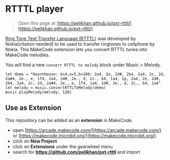# RTTTL player

> Open this page at [https://pelikhan.github.io/pxt-rtttl/](https://pelikhan.github.io/pxt-rtttl/)

[Ring Tone Text Transfer Language (RTTTL)](https://en.wikipedia.org/wiki/Ring_Tone_Transfer_Language) 
was developed by Nokia[citation needed] to be used to transfer ringtones to cellphone 
by Nokia. This MakeCode extension lets you convert RTTTL tunes into MakeCode
melodies.

You will find a new ``convert RTTTL to melody`` block under Music > Melody.

```blocks
let demo = "HauntHouse: d=4,o=5,b=108: 2a4, 2e, 2d#, 2b4, 2a4, 2c, 2d, 2a#4, 2e., e, 1f4, 1a4, 1d#, 2e., d, 2c., b4, 1a4, 1p, 2a4, 2e, 2d#, 2b4, 2a4, 2c, 2d, 2a#4, 2e., e, 1f4, 1a4, 1d#, 2e., d, 2c., b4, 1a4"
let melody = music.convertRTTLToMelody(demo)
music.playMelody(melody, 120)
```

## Use as Extension

This repository can be added as an **extension** in MakeCode.

* open [https://arcade.makecode.com/](https://arcade.makecode.com/) or 
[https://makecode.microbit.org/](https://makecode.microbit.org/)
* click on **New Project**
* click on **Extensions** under the gearwheel menu
* search for **https://github.com/pelikhan/pxt-rtttl** and import

<script src="https://makecode.com/gh-pages-embed.js"></script><script>makeCodeRender("{{ site.makecode.home_url }}", "{{ site.github.owner_name }}/{{ site.github.repository_name }}");</script>
